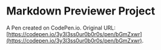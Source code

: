 # Markdown Previewer Project

A Pen created on CodePen.io. Original URL: [https://codepen.io/3y3l3ss0ur0b0r0s/pen/bGmZxwr](https://codepen.io/3y3l3ss0ur0b0r0s/pen/bGmZxwr).

